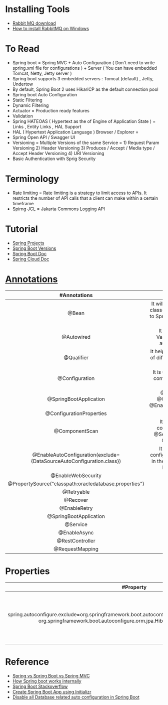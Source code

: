 # Installing Tools
* [Rabbit MQ download](https://www.rabbitmq.com/download.html)
* [How to install RabbitMQ on Windows](https://www.youtube.com/watch?v=gKzKUmtOwR4)

# To Read
* Spring boot = Spring MVC + Auto Configuration ( Don't need to write spring.xml file for configurations ) + Server ( You can have embedded Tomcat, Netty, Jetty server )
* Spring boot supports 3 embedded servers : Tomcat (default) , Jetty, Undertow
* By default, Spring Boot 2 uses HikariCP as the default connection pool
* Spring boot Auto Configuration 
* Static Filtering 
* Dynamic Filtering 
* Actuator = Production ready features 
* Validation 
* Spring HATEOAS ( Hypertext as the  of Engine of Application State ) = Links , Entity Links , HAL Support 
* HAL ( Hypertext Application Language ) Browser / Explorer =  
* Spring Open API / Swagger UI 
* Versioning =  Multiple Versions of the same Service = 1) Request Param Versioning 2) Header Versioning 3) Produces / Accept / Media type / Accept Header Versioning 4) URI Versioning 
* Basic Authentication with Sprig Security

# Terminology
* Rate limiting = Rate limiting is a strategy to limit access to APIs. It restricts the number of API calls that a client can make within a certain timeframe
* Spirng JCL = Jakarta Commons Logging API

# Tutorial
* [Spring Projects](https://spring.io/projects)
* [Spring Boot Versions](https://mvnrepository.com/artifact/org.springframework.boot/spring-boot)
* [Spring Boot Doc](https://spring.io/projects/spring-boot)
* [Spring Cloud Doc](https://spring.io/projects/spring-cloud)

# [Annotations](https://www.journaldev.com/16966/spring-annotations)
| #Annotations  | #Discription |
| :---: | :---: | 
|@Bean | It will give instance of the class(method return Type) to Spring. It can be applied to a method |
|@Autowired | It can be applied to Variable / Method for autowiring byType |
|@Qualifier |It helps to avoid ambiguity of different beans with the same type |
|@Configuration | It is used in Java-based configuration on Spring framework|
|@SpringBootApplication | @Configuration + @ComponentScan + @EnableAutoConfiguration|
|@ConfigurationProperties | |
|@ComponentScan | It scans for Spring components such as @Service, @Controller, @Repository etc |
|@EnableAutoConfiguration(exclude={DataSourceAutoConfiguration.class})|It is used for auto-configuring beans present in the classpath in Spring Boot application|
|@EnableWebSecurity ||
|@PropertySource("classpath:oracledatabase.properties")||
|@Retryable | |
|@Recover | |
|@EnableRetry | |
|@SpringBootApplication | |
|@Service | |
|@EnableAsync | |
|@RestController | |
|@RequestMapping | |


# Properties
| #Property  | #Discription |
| :---: | :---: | 
| spring.autoconfigure.exclude=org.springframework.boot.autoconfigure.jdbc.DataSourceAutoConfiguration, org.springframework.boot.autoconfigure.orm.jpa.HibernateJpaAutoConfiguration | We can control the list of auto-configuration classes to exclude by using this property |

# Reference
* [Spring vs Spring Boot vs Spring MVC](https://www.javatpoint.com/spring-vs-spring-boot-vs-spring-mvc)
* [How Spring boot works internally](https://stackoverflow.com/questions/44172261/how-spring-boot-application-works-internally)
* [Spring Boot Stackoverflow](https://stackoverflow.com/questions/tagged/spring-boot)
* [Create Spring Boot App using Initializr](https://start.spring.io/)
* [Disable all Database related auto configuration in Spring Boot](https://stackoverflow.com/questions/36387265/disable-all-database-related-auto-configuration-in-spring-boot)


